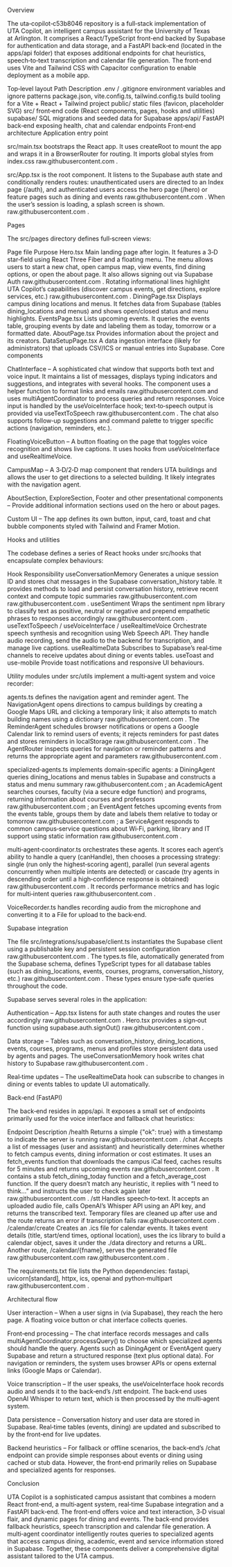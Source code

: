 Overview

The uta‑copilot‑c53b8046 repository is a full‑stack implementation of UTA Copilot, an intelligent campus assistant for the University of Texas at Arlington. It comprises a React/TypeScript front‑end backed by Supabase for authentication and data storage, and a FastAPI back‑end (located in the apps/api folder) that exposes additional endpoints for chat heuristics, speech‑to‑text transcription and calendar file generation. The front‑end uses Vite and Tailwind CSS with Capacitor configuration to enable deployment as a mobile app.

Top‑level layout
Path	Description
.env / .gitignore	environment variables and ignore patterns
package.json, vite.config.ts, tailwind.config.ts	build tooling for a Vite + React + Tailwind project
public/	static files (favicon, placeholder SVG)
src/	front‑end code (React components, pages, hooks and utilities)
supabase/	SQL migrations and seeded data for Supabase
apps/api/	FastAPI back‑end exposing health, chat and calendar endpoints
Front‑end architecture
Application entry point

src/main.tsx bootstraps the React app. It uses createRoot to mount the app and wraps it in a BrowserRouter for routing. It imports global styles from index.css
raw.githubusercontent.com
.

src/App.tsx is the root component. It listens to the Supabase auth state and conditionally renders routes: unauthenticated users are directed to an Index page (/auth), and authenticated users access the hero page (/hero) or feature pages such as dining and events
raw.githubusercontent.com
. When the user’s session is loading, a splash screen is shown.
raw.githubusercontent.com
.

Pages

The src/pages directory defines full‑screen views:

Page file	Purpose
Hero.tsx	Main landing page after login. It features a 3‑D star‑field using React Three Fiber and a floating menu. The menu allows users to start a new chat, open campus map, view events, find dining options, or open the about page. It also allows signing out via Supabase Auth
raw.githubusercontent.com
. Rotating informational lines highlight UTA Copilot’s capabilities (discover campus events, get directions, explore services, etc.)
raw.githubusercontent.com
.
DiningPage.tsx	Displays campus dining locations and menus. It fetches data from Supabase (tables dining_locations and menus) and shows open/closed status and menu highlights.
EventsPage.tsx	Lists upcoming events. It queries the events table, grouping events by date and labeling them as today, tomorrow or a formatted date.
AboutPage.tsx	Provides information about the project and its creators.
DataSetupPage.tsx	A data ingestion interface (likely for administrators) that uploads CSV/ICS or manual entries into Supabase.
Core components

ChatInterface – A sophisticated chat window that supports both text and voice input. It maintains a list of messages, displays typing indicators and suggestions, and integrates with several hooks. The component uses a helper function to format links and emails
raw.githubusercontent.com
 and uses multiAgentCoordinator to process queries and return responses. Voice input is handled by the useVoiceInterface hook; text‑to‑speech output is provided via useTextToSpeech
raw.githubusercontent.com
. The chat also supports follow‑up suggestions and command palette to trigger specific actions (navigation, reminders, etc.).

FloatingVoiceButton – A button floating on the page that toggles voice recognition and shows live captions. It uses hooks from useVoiceInterface and useRealtimeVoice.

CampusMap – A 3‑D/2‑D map component that renders UTA buildings and allows the user to get directions to a selected building. It likely integrates with the navigation agent.

AboutSection, ExploreSection, Footer and other presentational components – Provide additional information sections used on the hero or about pages.

Custom UI – The app defines its own button, input, card, toast and chat bubble components styled with Tailwind and Framer Motion.

Hooks and utilities

The codebase defines a series of React hooks under src/hooks that encapsulate complex behaviours:

Hook	Responsibility
useConversationMemory	Generates a unique session ID and stores chat messages in the Supabase conversation_history table. It provides methods to load and persist conversation history, retrieve recent context and compute topic summaries
raw.githubusercontent.com
raw.githubusercontent.com
.
useSentiment	Wraps the sentiment npm library to classify text as positive, neutral or negative and prepend empathetic phrases to responses accordingly
raw.githubusercontent.com
.
useTextToSpeech / useVoiceInterface / useRealtimeVoice	Orchestrate speech synthesis and recognition using Web Speech API. They handle audio recording, send the audio to the backend for transcription, and manage live captions.
useRealtimeData	Subscribes to Supabase’s real‑time channels to receive updates about dining or events tables.
useToast and use-mobile	Provide toast notifications and responsive UI behaviours.

Utility modules under src/utils implement a multi‑agent system and voice recorder:

agents.ts defines the navigation agent and reminder agent. The NavigationAgent opens directions to campus buildings by creating a Google Maps URL and clicking a temporary link; it also attempts to match building names using a dictionary
raw.githubusercontent.com
. The ReminderAgent schedules browser notifications or opens a Google Calendar link to remind users of events; it rejects reminders for past dates and stores reminders in localStorage
raw.githubusercontent.com
. The AgentRouter inspects queries for navigation or reminder patterns and returns the appropriate agent and parameters
raw.githubusercontent.com
.

specialized‑agents.ts implements domain‑specific agents: a DiningAgent queries dining_locations and menus tables in Supabase and constructs a status and menu summary
raw.githubusercontent.com
; an AcademicAgent searches courses, faculty (via a secure edge function) and programs, returning information about courses and professors
raw.githubusercontent.com
; an EventAgent fetches upcoming events from the events table, groups them by date and labels them relative to today or tomorrow
raw.githubusercontent.com
; a ServiceAgent responds to common campus‑service questions about Wi‑Fi, parking, library and IT support using static information
raw.githubusercontent.com
.

multi‑agent‑coordinator.ts orchestrates these agents. It scores each agent’s ability to handle a query (canHandle), then chooses a processing strategy: single (run only the highest‑scoring agent), parallel (run several agents concurrently when multiple intents are detected) or cascade (try agents in descending order until a high‑confidence response is obtained)
raw.githubusercontent.com
. It records performance metrics and has logic for multi‑intent queries
raw.githubusercontent.com
.

VoiceRecorder.ts handles recording audio from the microphone and converting it to a File for upload to the back‑end.

Supabase integration

The file src/integrations/supabase/client.ts instantiates the Supabase client using a publishable key and persistent session configuration
raw.githubusercontent.com
. The types.ts file, automatically generated from the Supabase schema, defines TypeScript types for all database tables (such as dining_locations, events, courses, programs, conversation_history, etc.)
raw.githubusercontent.com
. These types ensure type‑safe queries throughout the code.

Supabase serves several roles in the application:

Authentication – App.tsx listens for auth state changes and routes the user accordingly
raw.githubusercontent.com
. Hero.tsx provides a sign‑out function using supabase.auth.signOut()
raw.githubusercontent.com
.

Data storage – Tables such as conversation_history, dining_locations, events, courses, programs, menus and profiles store persistent data used by agents and pages. The useConversationMemory hook writes chat history to Supabase
raw.githubusercontent.com
.

Real‑time updates – The useRealtimeData hook can subscribe to changes in dining or events tables to update UI automatically.

Back‑end (FastAPI)

The back‑end resides in apps/api. It exposes a small set of endpoints primarily used for the voice interface and fallback chat heuristics:

Endpoint	Description
/health	Returns a simple {"ok": true} with a timestamp to indicate the server is running
raw.githubusercontent.com
.
/chat	Accepts a list of messages (user and assistant) and heuristically determines whether to fetch campus events, dining information or cost estimates. It uses an fetch_events function that downloads the campus iCal feed, caches results for 5 minutes and returns upcoming events
raw.githubusercontent.com
. It contains a stub fetch_dining_today function and a fetch_average_cost function. If the query doesn’t match any heuristic, it replies with “I need to think…” and instructs the user to check again later
raw.githubusercontent.com
.
/stt	Handles speech‑to‑text. It accepts an uploaded audio file, calls OpenAI’s Whisper API using an API key, and returns the transcribed text. Temporary files are cleaned up after use and the route returns an error if transcription fails
raw.githubusercontent.com
.
/calendar/create	Creates an .ics file for calendar events. It takes event details (title, start/end times, optional location), uses the ics library to build a calendar object, saves it under the ./data directory and returns a URL. Another route, /calendar/{fname}, serves the generated file
raw.githubusercontent.com
raw.githubusercontent.com
.

The requirements.txt file lists the Python dependencies: fastapi, uvicorn[standard], httpx, ics, openai and python‑multipart
raw.githubusercontent.com
.

Architectural flow

User interaction – When a user signs in (via Supabase), they reach the hero page. A floating voice button or chat interface collects queries.

Front‑end processing – The chat interface records messages and calls multiAgentCoordinator.processQuery() to choose which specialized agents should handle the query. Agents such as DiningAgent or EventAgent query Supabase and return a structured response (text plus optional data). For navigation or reminders, the system uses browser APIs or opens external links (Google Maps or Calendar).

Voice transcription – If the user speaks, the useVoiceInterface hook records audio and sends it to the back‑end’s /stt endpoint. The back‑end uses OpenAI Whisper to return text, which is then processed by the multi‑agent system.

Data persistence – Conversation history and user data are stored in Supabase. Real‑time tables (events, dining) are updated and subscribed to by the front‑end for live updates.

Backend heuristics – For fallback or offline scenarios, the back‑end’s /chat endpoint can provide simple responses about events or dining using cached or stub data. However, the front‑end primarily relies on Supabase and specialized agents for responses.

Conclusion

UTA Copilot is a sophisticated campus assistant that combines a modern React front‑end, a multi‑agent system, real‑time Supabase integration and a FastAPI back‑end. The front‑end offers voice and text interaction, 3‑D visual flair, and dynamic pages for dining and events. The back‑end provides fallback heuristics, speech transcription and calendar file generation. A multi‑agent coordinator intelligently routes queries to specialized agents that access campus dining, academic, event and service information stored in Supabase. Together, these components deliver a comprehensive digital assistant tailored to the UTA campus.
